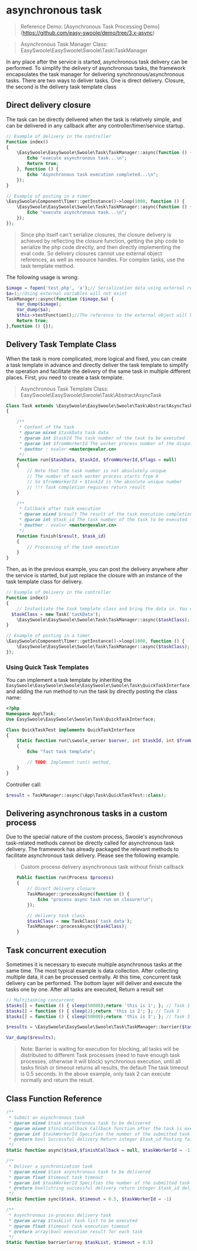 # asynchronous task

> Reference Demo: [Asynchronous Task Processing Demo] (https://github.com/easy-swoole/demo/tree/3.x-async)

> Asynchronous Task Manager Class: EasySwoole\EasySwoole\Swoole\Task\TaskManager

In any place after the service is started, asynchronous task delivery can be performed. To simplify the delivery of asynchronous tasks, the framework encapsulates the task manager for delivering synchronous/asynchronous tasks. There are two ways to deliver tasks. One is direct delivery. Closure, the second is the delivery task template class



## Direct delivery closure

The task can be directly delivered when the task is relatively simple, and can be delivered in any callback after any controller/timer/service startup.

```php
// Example of delivery in the controller
Function index()
{
    \EasySwoole\EasySwoole\Swoole\Task\TaskManager::async(function () {
        Echo "execute asynchronous task...\n";
        Return true;
    }, function () {
        Echo "Asynchronous task execution completed...\n";
    });
}

// Example of posting in a timer
\EasySwoole\Component\Timer::getInstance()->loop(1000, function () {
    \EasySwoole\EasySwoole\Swoole\Task\TaskManager::async(function () {
        Echo "execute asynchronous task...\n";
    });
});
```
> Since php itself can't serialize closures, the closure delivery is achieved by reflecting the closure function, getting the php code to serialize the php code directly, and then directly implementing the eval code.
> So delivery closures cannot use external object references, as well as resource handles. For complex tasks, use the task template method.

The following usage is wrong:
```php
$image = fopen('test.php', 'a');// Serialization data using external resource handles will not exist
$a=1;//Using external variables will not exist
TaskManager::async(function ($image,$a) {
    Var_dump($image);
    Var_dump($a);
    $this->testFunction();//The reference to the external object will be wrong
    Return true;
},function () {});
```


## Delivery Task Template Class

When the task is more complicated, more logical and fixed, you can create a task template in advance and directly deliver the task template to simplify the operation and facilitate the delivery of the same task in multiple different places. First, you need to create a task template.

> Asynchronous Task Template Class: EasySwoole\EasySwoole\Swoole\Task\AbstractAsyncTask

```php
Class Task extends \EasySwoole\EasySwoole\Swoole\Task\AbstractAsyncTask
{

    /**
     * Content of the task
     * @param mixed $taskData task data
     * @param int $taskId The task number of the task to be executed
     * @param int $fromWorkerId The worker process number of the dispatch task
     * @author : evalor <master@evalor.cn>
     */
    Function run($taskData, $taskId, $fromWorkerId,$flags = null)
    {
        // Note that the task number is not absolutely unique
        // The number of each worker process starts from 0
        // So $fromWorkerId + $taskId is the absolute unique number
        // !!! Task completion requires return result
    }

    /**
     * Callback after task execution
     * @param mixed $result The result of the task execution completion
     * @param int $task_id The task number of the task to be executed
     * @author : evalor <master@evalor.cn>
     */
    Function finish($result, $task_id)
    {
        // Processing of the task execution
    }
}
```

Then, as in the previous example, you can post the delivery anywhere after the service is started, but just replace the closure with an instance of the task template class for delivery.

```php
// Example of delivery in the controller
Function index()
{
    // Instantiate the task template class and bring the data in. You can get the data in the task class $taskData parameter.
  $taskClass = new Task('taskData');
    \EasySwoole\EasySwoole\Swoole\Task\TaskManager::async($taskClass);
}

// Example of posting in a timer
\EasySwoole\Component\Timer::getInstance()->loop(1000, function () {
    \EasySwoole\EasySwoole\Swoole\Task\TaskManager::async($taskClass);
});
```

### Using Quick Task Templates
You can implement a task template by inheriting the `EasySwoole\EasySwoole\Swoole\EasySwoole\Swoole\Task\QuickTaskInterface` and adding the run method to run the task by directly posting the class name:
```php
<?php
Namespace App\Task;
Use EasySwoole\EasySwoole\Swoole\Task\QuickTaskInterface;

Class QuickTaskTest implements QuickTaskInterface
{
    Static function run(\swoole_server $server, int $taskId, int $fromWorkerId,$flags = null)
    {
        Echo "fast task template";

        // TODO: Implement run() method.
    }
}
```
Controller call:
```php
$result = TaskManager::async(\App\Task\QuickTaskTest::class);
```

## Delivering asynchronous tasks in a custom process

Due to the special nature of the custom process, Swoole's asynchronous task-related methods cannot be directly called for asynchronous task delivery. The framework has already packaged the relevant methods to facilitate asynchronous task delivery. Please see the following example.
>Custom process delivery asynchronous task without finish callback

```php
    Public function run(Process $process)
    {
        // Direct delivery closure
        TaskManager::processAsync(function () {
            Echo "process async task run on closure!\n";
        });

        // delivery task class
        $taskClass = new TaskClass('task data');
        TaskManager::processAsync($taskClass);
    }
```

## Task concurrent execution

Sometimes it is necessary to execute multiple asynchronous tasks at the same time. The most typical example is data collection. After collecting multiple data, it can be processed centrally. At this time, concurrent task delivery can be performed. The bottom layer will deliver and execute the tasks one by one. After all tasks are executed, Return a result set

```php
// Multitasking concurrent
$tasks[] = function () { sleep(50000);return 'this is 1'; }; // Task 1
$tasks[] = function () { sleep(2);return 'this is 2'; }; // Task 2
$tasks[] = function () { sleep(50000);return 'this is 3'; }; // Task 3

$results = \EasySwoole\EasySwoole\Swoole\Task\TaskManager::barrier($tasks, 3);

Var_dump($results);
```

> Note: Barrier is waiting for execution for blocking, all tasks will be distributed to different Task processes (need to have enough task processes, otherwise it will block) synchronous execution, until all tasks finish or timeout returns all results, the default The task timeout is 0.5 seconds. In the above example, only task 2 can execute normally and return the result.

## Class Function Reference

```php
/**
 * Submit an asynchronous task
 * @param mixed $task asynchronous task to be delivered
 * @param mixed $finishCallback Callback function after the task is executed
 * @param int $taskWorkerId Specifies the number of the submitted task process (default random delivery to idle processes)
 * @return bool Successful delivery Return integer $task_id Posting failed Return false
 */
Static function async($task,$finishCallback = null, $taskWorkerId = -1)
```

```php
/**
 * Deliver a synchronization task
 * @param mixed $task asynchronous task to be delivered
 * @param float $timeout task timeout
 * @param int $taskWorkerId Specifies the number of the submitted task process (default random delivery to idle processes)
 * @return bool|string successful delivery return integer $task_id delivery failed return false
 */
Static function sync($task, $timeout = 0.5, $taskWorkerId = -1)
```

```php
/**
 * Asynchronous in-process delivery task
 * @param array $taskList task list to be executed
 * @param float $timeout task execution timeout
 * @return array|bool execution result for each task
 */
Static function barrier(array $taskList, $timeout = 0.5)
```
